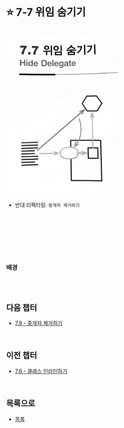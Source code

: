 # :star: 7-7 위임 숨기기

<br>

<img src="../../Images/07_07_image.jpeg" width="300px">

- 반대 리팩터링: `중개자 제거하기`

<br>

```js

```

<br>

```js

```

<br>

### 배경

<br>

<br>

## 다음 챕터

- [7.8 - 중개자 제거하기](https://github.com/Esoolgnah/Summary_of_Refactoring_2nd_Edition/blob/main/Notes/07_캡슐화/07_08_중개자_제거하기.md)

<br>

## 이전 챕터

- [7.6 - 클래스 인라인하기](https://github.com/Esoolgnah/Summary_of_Refactoring_2nd_Edition/blob/main/Notes/07_캡슐화/07_06_클래스_인라인하기.md)

<br>

## 목록으로

- [목록](https://github.com/Esoolgnah/Summary_of_Refactoring_2nd_Edition/blob/main/Notes/07_캡슐화/07_00_캡슐화.md)
